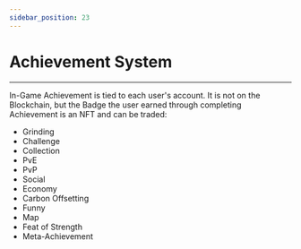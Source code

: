 ```yaml
---
sidebar_position: 23
---
```


# Achievement System

***

In-Game Achievement is tied to each user's account. It is not on the Blockchain, but the Badge the user earned through completing Achievement is an NFT and can be traded:

* Grinding
* Challenge
* Collection
* PvE
* PvP
* Social
* Economy
* Carbon Offsetting
* Funny
* Map
* Feat of Strength
* Meta-Achievement
